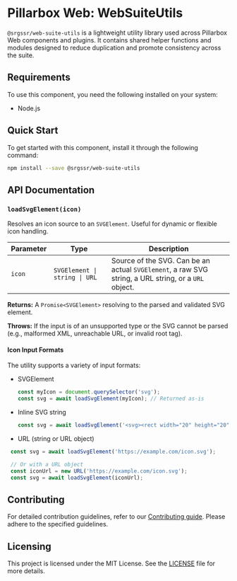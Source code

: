 # Pillarbox Web: WebSuiteUtils

`@srgssr/web-suite-utils` is a lightweight utility library used across Pillarbox Web components and
plugins. It contains shared helper functions and modules designed to reduce duplication and promote
consistency across the suite.

## Requirements

To use this component, you need the following installed on your system:

- Node.js

## Quick Start

To get started with this component, install it through the following command:

```bash
npm install --save @srgssr/web-suite-utils
```

## API Documentation

### `loadSvgElement(icon)`

Resolves an icon source to an `SVGElement`. Useful for dynamic or flexible icon handling.

| Parameter | Type                          | Description                                                                                          |
|-----------|-------------------------------|------------------------------------------------------------------------------------------------------|
| `icon`    | `SVGElement \| string \| URL` | Source of the SVG. Can be an actual `SVGElement`, a raw SVG string, a URL string, or a `URL` object. |

**Returns:**
A `Promise<SVGElement>` resolving to the parsed and validated SVG element.

**Throws:**
If the input is of an unsupported type or the SVG cannot be parsed (e.g., malformed XML, unreachable
URL, or invalid root tag).

#### Icon Input Formats

The utility supports a variety of input formats:

- SVGElement
  ```js
  const myIcon = document.querySelector('svg');
  const svg = await loadSvgElement(myIcon); // Returned as-is
  ```

- Inline SVG string
  ```js
  const svg = await loadSvgElement('<svg><rect width="20" height="20" /></svg>');
  ```

- URL (string or URL object)
 ```js
  const svg = await loadSvgElement('https://example.com/icon.svg');

  // Or with a URL object
  const iconUrl = new URL('https://example.com/icon.svg');
  const svg = await loadSvgElement(iconUrl);
  ```

## Contributing

For detailed contribution guidelines, refer to our [Contributing guide][contributing-guide].
Please adhere to the specified guidelines.

## Licensing

This project is licensed under the MIT License. See the [LICENSE](./LICENSE) file for more
details.

[contributing-guide]: https://github.com/SRGSSR/pillarbox-web-suite/blob/main/docs/README.md#contributing
